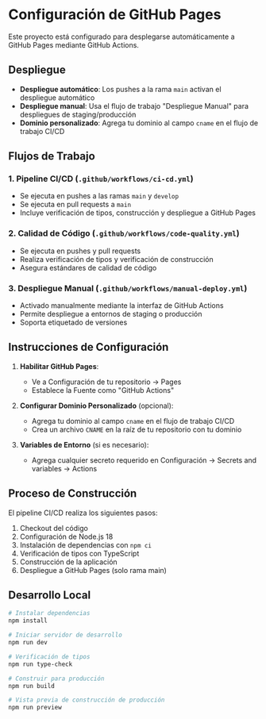 # Configuración de GitHub Pages

Este proyecto está configurado para desplegarse automáticamente a GitHub Pages mediante GitHub Actions.

## Despliegue

- **Despliegue automático**: Los pushes a la rama `main` activan el despliegue automático
- **Despliegue manual**: Usa el flujo de trabajo "Despliegue Manual" para despliegues de staging/producción
- **Dominio personalizado**: Agrega tu dominio al campo `cname` en el flujo de trabajo CI/CD

## Flujos de Trabajo

### 1. Pipeline CI/CD (`.github/workflows/ci-cd.yml`)
- Se ejecuta en pushes a las ramas `main` y `develop`
- Se ejecuta en pull requests a `main`
- Incluye verificación de tipos, construcción y despliegue a GitHub Pages

### 2. Calidad de Código (`.github/workflows/code-quality.yml`)
- Se ejecuta en pushes y pull requests
- Realiza verificación de tipos y verificación de construcción
- Asegura estándares de calidad de código

### 3. Despliegue Manual (`.github/workflows/manual-deploy.yml`)
- Activado manualmente mediante la interfaz de GitHub Actions
- Permite despliegue a entornos de staging o producción
- Soporta etiquetado de versiones

## Instrucciones de Configuración

1. **Habilitar GitHub Pages**:
   - Ve a Configuración de tu repositorio → Pages
   - Establece la Fuente como "GitHub Actions"

2. **Configurar Dominio Personalizado** (opcional):
   - Agrega tu dominio al campo `cname` en el flujo de trabajo CI/CD
   - Crea un archivo `CNAME` en la raíz de tu repositorio con tu dominio

3. **Variables de Entorno** (si es necesario):
   - Agrega cualquier secreto requerido en Configuración → Secrets and variables → Actions

## Proceso de Construcción

El pipeline CI/CD realiza los siguientes pasos:
1. Checkout del código
2. Configuración de Node.js 18
3. Instalación de dependencias con `npm ci`
4. Verificación de tipos con TypeScript
5. Construcción de la aplicación
6. Despliegue a GitHub Pages (solo rama main)

## Desarrollo Local

```bash
# Instalar dependencias
npm install

# Iniciar servidor de desarrollo
npm run dev

# Verificación de tipos
npm run type-check

# Construir para producción
npm run build

# Vista previa de construcción de producción
npm run preview
```
